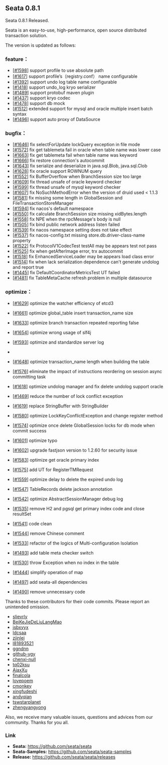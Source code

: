 ## Seata 0.8.1

Seata 0.8.1 Released.

Seata is an easy-to-use, high-performance, open source distributed transaction solution.

The version is updated as follows:

### feature：
- [[#1598](https://github.com/seata/seata/pull/1598)] support profile to use absolute path
- [[#1617](https://github.com/seata/seata/pull/1617)] support profile’s（registry.conf） name configurable
- [[#1392](https://github.com/seata/seata/pull/1392)] support undo log table name configurable 
- [[#1418](https://github.com/seata/seata/pull/1418)] support undo_log kryo serializer
- [[#1489](https://github.com/seata/seata/pull/1489)] support protobuf maven plugin
- [[#1437](https://github.com/seata/seata/pull/1437)] support kryo codec
- [[#1478](https://github.com/seata/seata/pull/1478)] support db mock
- [[#1512](https://github.com/seata/seata/pull/1512)] extended support for mysql and oracle multiple insert batch syntax
- [[#1496](https://github.com/seata/seata/pull/1496)] support auto proxy of DataSource 


### bugfix：
- [[#1646](https://github.com/seata/seata/pull/1646)] fix selectForUpdate lockQuery exception in file mode
- [[#1572](https://github.com/seata/seata/pull/1572)] fix get tablemeta fail in oracle when table name was lower case 
- [[#1663](https://github.com/seata/seata/pull/1663)] fix get tablemeta fail when table name was keyword
- [[#1666](https://github.com/seata/seata/pull/1666)] fix restore connection's autocommit
- [[#1643](https://github.com/seata/seata/pull/1643)] fix serialize and deserialize in java.sql.Blob, java.sql.Clob
- [[#1628](https://github.com/seata/seata/pull/1628)] fix oracle support ROWNUM query
- [[#1552](https://github.com/seata/seata/pull/1552)] fix BufferOverflow when BranchSession size too large
- [[#1609](https://github.com/seata/seata/pull/1609)] fix thread unsafe of oracle keyword checker
- [[#1599](https://github.com/seata/seata/pull/1599)] fix thread unsafe of mysql keyword checker
- [[#1607](https://github.com/seata/seata/pull/1607)] fix NoSuchMethodError when the version of druid used < 1.1.3 
- [[#1581](https://github.com/seata/seata/pull/1581)] fix missing some length in GlobalSession and FileTransactionStoreManager 
- [[#1594](https://github.com/seata/seata/pull/1594)] fix nacos's default namespace
- [[#1550](https://github.com/seata/seata/pull/1550)] fix calculate BranchSession size missing xidBytes.length
- [[#1558](https://github.com/seata/seata/pull/1558)] fix NPE when the rpcMessage's body is null
- [[#1505](https://github.com/seata/seata/pull/1505)] fix bind public network address listen failed
- [[#1539](https://github.com/seata/seata/pull/1539)] fix nacos namespace setting does not take effect
- [[#1537](https://github.com/seata/seata/pull/1537)] fix nacos-config.txt missing store.db.driver-class-name property
- [[#1522](https://github.com/seata/seata/pull/1522)] fix ProtocolV1CodecTest testAll may be appears test not pass 
- [[#1525](https://github.com/seata/seata/pull/1525)] fix when getAfterImage error, trx autocommit 
- [[#1518](https://github.com/seata/seata/pull/1518)] fix EnhancedServiceLoader may be appears load class error
- [[#1514](https://github.com/seata/seata/pull/1514)] fix when lack serialization dependence can't generate undolog and report true
- [[#1445](https://github.com/seata/seata/pull/1445)] fix DefaultCoordinatorMetricsTest UT failed
- [[#1481](https://github.com/seata/seata/pull/1481)] fix TableMetaCache refresh problem in multiple datasource


### optimize： 
- [[#1629](https://github.com/seata/seata/pull/1629)] optimize the watcher efficiency of etcd3

- [[#1661](https://github.com/seata/seata/pull/1661)] optimize global_table insert transaction_name size 
- [[#1633](https://github.com/seata/seata/pull/1633)] optimize branch transaction repeated reporting false 
- [[#1654](https://github.com/seata/seata/pull/1654)] optimize wrong usage of slf4j  
- [[#1593](https://github.com/seata/seata/pull/1593)] optimize and standardize server log 
-
- [[#1648](https://github.com/seata/seata/pull/1648)] optimize transaction_name length when building the table

- [[#1576](https://github.com/seata/seata/pull/1576)] eliminate the impact of instructions reordering on session async committing task 
- [[#1618](https://github.com/seata/seata/pull/1618)] optimize undolog manager and fix delete undolog support oracle
- [[#1469](https://github.com/seata/seata/pull/1469)] reduce the number of lock conflict exception  
- [[#1619](https://github.com/seata/seata/pull/1416)] replace StringBuffer with StringBuilder
- [[#1580](https://github.com/seata/seata/pull/1580)] optimize LockKeyConflictException and change register method
- [[#1574](https://github.com/seata/seata/pull/1574)] optimize once delete GlobalSession locks for db mode when commit success 
- [[#1601](https://github.com/seata/seata/pull/1601)] optimize typo
- [[#1602](https://github.com/seata/seata/pull/1602)] upgrade fastjson version to 1.2.60 for security issue 
- [[#1583](https://github.com/seata/seata/pull/1583)] optimize get oracle primary index
- [[#1575](https://github.com/seata/seata/pull/1575)] add UT for RegisterTMRequest 
- [[#1559](https://github.com/seata/seata/pull/1559)] optimize delay to delete the expired undo log
- [[#1547](https://github.com/seata/seata/pull/1547)] TableRecords delete jackson annotation 
- [[#1542](https://github.com/seata/seata/pull/1542)] optimize  AbstractSessionManager debug log
- [[#1535](https://github.com/seata/seata/pull/1535)] remove H2 and pgsql get primary index code and close resultSet
- [[#1541](https://github.com/seata/seata/pull/1541)] code clean
- [[#1544](https://github.com/seata/seata/pull/1544)] remove Chinese comment
- [[#1533](https://github.com/seata/seata/pull/1533)] refactor of the logics of Multi-configuration Isolation
- [[#1493](https://github.com/seata/seata/pull/1493)] add table meta checker switch
- [[#1530](https://github.com/seata/seata/pull/1530)] throw Exception when no index in the table
- [[#1444](https://github.com/seata/seata/pull/1444)] simplify operation of map
- [[#1497](https://github.com/seata/seata/pull/1497)] add seata-all dependencies
- [[#1490](https://github.com/seata/seata/pull/1490)] remove unnecessary code



Thanks to these contributors for their code commits. Please report an unintended omission.  

- [slievrly](https://github.com/slievrly)
- [BeiKeJieDeLiuLangMao](https://github.com/BeiKeJieDeLiuLangMao)
- [jsbxyyx](https://github.com/jsbxyyx)
- [ldcsaa](https://github.com/ldcsaa)
- [zjinlei](https://github.com/zjinlei)
- [l81893521](https://github.com/l81893521)
- [ggndnn](https://github.com/ggndnn)
- [github-ygy](https://github.com/github-ygy)
- [chenxi-null](https://github.com/chenxi-null)
- [tq02ksu](https://github.com/tq02ksu)
- [AjaxXu](https://github.com/AjaxXu)
- [finalcola](https://github.com/finalcola)
- [lovepoem](https://github.com/lovepoem)
- [cmonkey](https://github.com/cmonkey)
- [xingfudeshi](https://github.com/xingfudeshi)
- [andyqian](https://github.com/andyqian)
- [tswstarplanet](https://github.com/tswstarplanet)
- [zhengyangyong](https://github.com/zhengyangyong)

Also, we receive many valuable issues, questions and advices from our community. Thanks for you all.

### Link
- **Seata:** https://github.com/seata/seata  
- **Seata-Samples:** https://github.com/seata/seata-samples   
- **Release:** https://github.com/seata/seata/releases